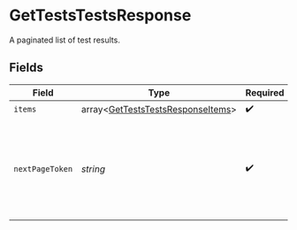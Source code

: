 # GetTestsTestsResponse

A paginated list of test results.


## Fields

| Field                                                                                      | Type                                                                                       | Required                                                                                   | Description                                                                                |
| ------------------------------------------------------------------------------------------ | ------------------------------------------------------------------------------------------ | ------------------------------------------------------------------------------------------ | ------------------------------------------------------------------------------------------ |
| `items`                                                                                    | array<[GetTestsTestsResponseItems](../../models/operations/GetTestsTestsResponseItems.md)> | :heavy_check_mark:                                                                         | N/A                                                                                        |
| `nextPageToken`                                                                            | *string*                                                                                   | :heavy_check_mark:                                                                         | A token to pass as a `page-token` query parameter to return the next page of results.      |